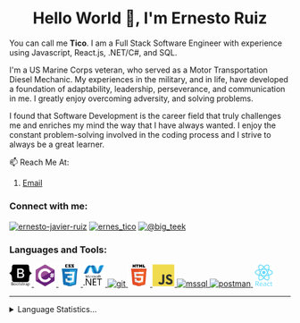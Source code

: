 <h1 align="center">Hello World 👋, I'm Ernesto Ruiz</h1>

You can call me **Tico**. 
I am a Full Stack Software Engineer with experience 
using Javascript, React.js, .NET/C#, and SQL.

I'm a US Marine Corps veteran, who served as a 
Motor Transportation Diesel Mechanic. My experiences 
in the military, and in life, have developed a 
foundation of adaptability, leadership, perseverance, 
and communication in me. I greatly enjoy overcoming 
adversity, and solving problems.

I found that Software Development is the career field 
that truly challenges me and enriches my mind the way 
that I have always wanted.  I enjoy the constant 
problem-solving involved in the coding process and 
I strive to always be a great learner.


📫 Reach Me At: 
   1. [Email](mailto:ernesto.j.ruiz22@gmail.com)

<h3 align="left">Connect with me:</h3>
<p align="left">
<a href="https://linkedin.com/in/ernesto-javier-ruiz" target="blank"><img align="center" src="https://raw.githubusercontent.com/rahuldkjain/github-profile-readme-generator/master/src/images/icons/Social/linked-in-alt.svg" alt="ernesto-javier-ruiz" height="30" width="40" /></a>
<a href="https://instagram.com/ernes_tico" target="blank"><img align="center" src="https://raw.githubusercontent.com/rahuldkjain/github-profile-readme-generator/master/src/images/icons/Social/instagram.svg" alt="ernes_tico" height="30" width="40" /></a>
<a href="https://twitter.com/@big_teek" target="blank"><img align="center" src="https://raw.githubusercontent.com/rahuldkjain/github-profile-readme-generator/master/src/images/icons/Social/twitter.svg" alt="@big_teek" height="30" width="40" /></a>
</p>

<h3 align="left">Languages and Tools:</h3>
<p align="left"> <a href="https://getbootstrap.com" target="_blank" rel="noreferrer"> <img src="https://raw.githubusercontent.com/devicons/devicon/master/icons/bootstrap/bootstrap-plain-wordmark.svg" alt="bootstrap" width="40" height="40"/> </a> <a href="https://www.w3schools.com/cs/" target="_blank" rel="noreferrer"> <img src="https://raw.githubusercontent.com/devicons/devicon/master/icons/csharp/csharp-original.svg" alt="csharp" width="40" height="40"/> </a> <a href="https://www.w3schools.com/css/" target="_blank" rel="noreferrer"> <img src="https://raw.githubusercontent.com/devicons/devicon/master/icons/css3/css3-original-wordmark.svg" alt="css3" width="40" height="40"/> </a> <a href="https://dotnet.microsoft.com/" target="_blank" rel="noreferrer"> <img src="https://raw.githubusercontent.com/devicons/devicon/master/icons/dot-net/dot-net-original-wordmark.svg" alt="dotnet" width="40" height="40"/> </a> <a href="https://git-scm.com/" target="_blank" rel="noreferrer"> <img src="https://www.vectorlogo.zone/logos/git-scm/git-scm-icon.svg" alt="git" width="40" height="40"/> </a> <a href="https://www.w3.org/html/" target="_blank" rel="noreferrer"> <img src="https://raw.githubusercontent.com/devicons/devicon/master/icons/html5/html5-original-wordmark.svg" alt="html5" width="40" height="40"/> </a> <a href="https://developer.mozilla.org/en-US/docs/Web/JavaScript" target="_blank" rel="noreferrer"> <img src="https://raw.githubusercontent.com/devicons/devicon/master/icons/javascript/javascript-original.svg" alt="javascript" width="40" height="40"/> </a> <a href="https://www.microsoft.com/en-us/sql-server" target="_blank" rel="noreferrer"> <img src="https://www.svgrepo.com/show/303229/microsoft-sql-server-logo.svg" alt="mssql" width="40" height="40"/> </a> <a href="https://postman.com" target="_blank" rel="noreferrer"> <img src="https://www.vectorlogo.zone/logos/getpostman/getpostman-icon.svg" alt="postman" width="40" height="40"/> </a> <a href="https://reactjs.org/" target="_blank" rel="noreferrer"> <img src="https://raw.githubusercontent.com/devicons/devicon/master/icons/react/react-original-wordmark.svg" alt="react" width="40" height="40"/> </a> </p>



<hr>
<details>
  <summary>Language Statistics...</summary><br/>
  <p align="center">
  <img
  src="https://wakatime.com/share/@tico118/db9adaf5-eb47-4999-8b04-1dab4cb6f043.svg"
  alt="Tico118 WakaTime Stats"
  height="400"
  width="500"
/>
  </p>
</details>
</hr>
